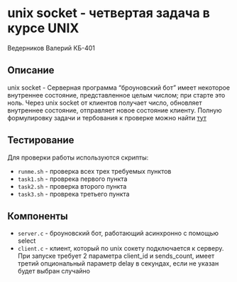 # unix socket - четвертая задача в курсе UNIX

Ведерников Валерий КБ-401

## Описание

unix socket - Серверная программа “броуновский бот” имеет некоторое внутреннее состояние, представленное целым числом; при старте это ноль. Через unix socket от клиентов получает число, обновляет внутреннее состояние, отправляет новое состояние клиенту. Полную формулировку задачи и тербования к проверке можно найти [тут](https://eykuklin.github.io/OS-UNIX/)

## Тестирование

Для проверки работы используются скрипты: 
- `runme.sh` - проверка всех трех требуемых пунктов
- `task1.sh` - проврека первого пункта
- `task2.sh` - проверка второго пункта
- `task3.sh` - проврека третьего пункта


## Компоненты

- `server.c` - броуновский бот, работающий асинхронно с помощью select
- `client.c` - клиент, который по unix сокету подключается к серверу. При запуске требует 2 параметра client_id и sends_count, имеет третий опциональный параметр delay в секундах, если не указан будет выбран случайно